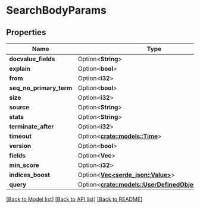 # SearchBodyParams

## Properties

Name | Type | Description | Notes
------------ | ------------- | ------------- | -------------
**docvalue_fields** | Option<**String**> |  | [optional]
**explain** | Option<**bool**> |  | [optional]
**from** | Option<**i32**> |  | [optional]
**seq_no_primary_term** | Option<**bool**> |  | [optional]
**size** | Option<**i32**> |  | [optional]
**source** | Option<**String**> |  | [optional]
**stats** | Option<**String**> |  | [optional]
**terminate_after** | Option<**i32**> |  | [optional]
**timeout** | Option<[**crate::models::Time**](Time.md)> |  | [optional]
**version** | Option<**bool**> |  | [optional]
**fields** | Option<**Vec<String>**> |  | [optional]
**min_score** | Option<**i32**> |  | [optional]
**indices_boost** | Option<[**Vec<serde_json::Value>**](serde_json::Value.md)> |  | [optional]
**query** | Option<[**crate::models::UserDefinedObjectStructure**](UserDefinedObjectStructure.md)> |  | [optional]

[[Back to Model list]](../README.md#documentation-for-models) [[Back to API list]](../README.md#documentation-for-api-endpoints) [[Back to README]](../README.md)


